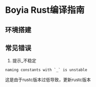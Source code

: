 # Boyia Rust编译指南

## 环境搭建

## 常见错误

1. 提示_不稳定
```
naming constants with `_` is unstable
```
这是由于rustc版本过低导致，更新rustc版本
